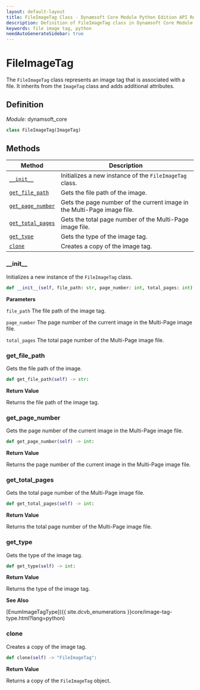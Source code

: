 ```yaml
---
layout: default-layout
title: FileImageTag Class - Dynamsoft Core Module Python Edition API Reference
description: Definition of FileImageTag class in Dynamsoft Core Module Python Edition.
keywords: file image tag, python
needAutoGenerateSidebar: true
---
```


# FileImageTag

The `FileImageTag` class represents an image tag that is associated with a file. It inherits from the `ImageTag` class and adds additional attributes.

## Definition

*Module:* dynamsoft_core

```python
class FileImageTag(ImageTag)
```

## Methods

| Method               | Description |
|----------------------|-------------|
| [`__init__`](#__init__) | Initializes a new instance of the `FileImageTag` class. |
| [`get_file_path`](#get_file_path) | Gets the file path of the image. |
| [`get_page_number`](#get_page_number) | Gets the page number of the current image in the Multi-Page image file. |
| [`get_total_pages`](#get_total_pages) | Gets the total page number of the Multi-Page image file. |
| [`get_type`](#get_type) | Gets the type of the image tag. |
| [`clone`](#clone) | Creates a copy of the image tag. |

### \_\_init\_\_

Initializes a new instance of the `FileImageTag` class.

```python
def __init__(self, file_path: str, page_number: int, total_pages: int):
```

**Parameters**

`file_path` The file path of the image tag.

`page_number` The page number of the current image in the Multi-Page image file.

`total_pages` The total page number of the Multi-Page image file.

### get_file_path

Gets the file path of the image.

```python
def get_file_path(self) -> str:
```

**Return Value**

Returns the file path of the image tag.

### get_page_number

Gets the page number of the current image in the Multi-Page image file.

```python
def get_page_number(self) -> int:
```

**Return Value**

Returns the page number of the current image in the Multi-Page image file.

### get_total_pages

Gets the total page number of the Multi-Page image file.

```python
def get_total_pages(self) -> int:
```

**Return Value**

Returns the total page number of the Multi-Page image file.

### get_type

Gets the type of the image tag.

```python
def get_type(self) -> int:
```

**Return Value**

Returns the type of the image tag.

**See Also**

[EnumImageTagType]({{ site.dcvb_enumerations }}core/image-tag-type.html?lang=python)

### clone

Creates a copy of the image tag.

```python
def clone(self) -> "FileImageTag":
```

**Return Value**

Returns a copy of the `FileImageTag` object.
